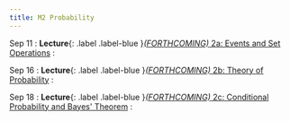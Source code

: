 ```yaml
---
title: M2 Probability
---
```


Sep 11
: **Lecture**{: .label .label-blue }[*(FORTHCOMING)* 2a: Events and Set Operations](#)
  :  

Sep 16
: **Lecture**{: .label .label-blue }[*(FORTHCOMING)* 2b: Theory of Probability](#)
  :  

Sep 18
: **Lecture**{: .label .label-blue }[*(FORTHCOMING)* 2c: Conditional Probability and Bayes' Theorem](#)
  :  

